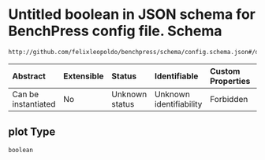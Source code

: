 # Untitled boolean in JSON schema for BenchPress config file. Schema

```txt
http://github.com/felixleopoldo/benchpress/schema/config.schema.json#/definitions/gobnilp/properties/plot
```



| Abstract            | Extensible | Status         | Identifiable            | Custom Properties | Additional Properties | Access Restrictions | Defined In                                                                    |
| :------------------ | :--------- | :------------- | :---------------------- | :---------------- | :-------------------- | :------------------ | :---------------------------------------------------------------------------- |
| Can be instantiated | No         | Unknown status | Unknown identifiability | Forbidden         | Allowed               | none                | [config.schema.json*](../../../out/config.schema.json "open original schema") |

## plot Type

`boolean`
